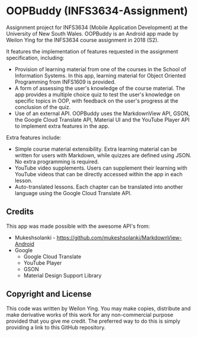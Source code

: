 # OOPBuddy (INFS3634-Assignment)
Assignment project for INFS3634 (Mobile Application Development) at the University of New South Wales.
OOPBuddy is an Android app made by Weilon Ying for the INFS3634 course assignment in 2018 (S2).

It features the implementation of features requested in the assignment specification, including:
* Provision of learning material from one of the courses in the School of Information Systems. In
this app, learning material for Object Oriented Programming from INFS1609 is provided.
* A form of assessing the user's knowledge of the course material. The app provides a multiple choice
quiz to test the user's knowledge on specific topics in OOP, with feedback on the user's progress
at the conclusion of the quiz.
* Use of an external API. OOPBuddy uses the MarkdownView API, GSON, the Google Cloud Translate API,
Material UI and the YouTube Player API to implement extra features in the app.

Extra features include:
* Simple course material extensibility. Extra learning material can be written for users with
Markdown, while quizzes are defined using JSON. No extra programming is required.
* YouTube video supplements. Users can supplement their learning with YouTube videos that can be
directly accessed within the app in each lesson.
* Auto-translated lessons. Each chapter can be translated into another language using the Google
Cloud Translate API.

## Credits
This app was made possible with the awesome API's from:
* Mukeshsolanki - https://github.com/mukeshsolanki/MarkdownView-Android
* Google
    * Google Cloud Translate
    * YouTube Player
    * GSON
    * Material Design Support Library

## Copyright and License
This code was written by Weilon Ying. You may make copies, distribute and make derivative works of
this work for any non-commercial purpose provided that you give me credit. The preferred way to
do this is simply providing a link to this GitHub repository.
